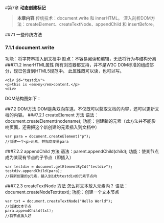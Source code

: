 #第7章 **动态创建标记**



>**本章内容**
	传统技术：document.write 和 innerHTML。
	深入剖析DOM方法：createElement、createTextNode、appendChild 和 insertBefore。

##7.1 一些传统方法 
### 7.1.1  document.write
功能：将字符串插入到文档中
缺点：不容易阅读和编辑，无法将行为与结构分离
###7.1.2  innerHTML属性
所有浏览器都支持，并不是W3C DOM标准的组成部分，现已包含到HTML5规范中。
此属性既可以读，也可以写。
```
<div id="testdiv">
<p>this is <em>my</em>content.</p>
<div>
```
DOM结构图如下：



##7.2  DOM方法
DOM是条双向车道。不仅既可以获取文档的内容，还可以更新文档的内容。
###7.2.1 createElement 方法
语法：document.createElement(nodename);
功能：创建新的元素（此方法并不能影响页面，还需把这个新创建的元素插入到文档中）
```
var para = document.createElement("p");
//创建一个<p>元素，并指向变量para
```
###7.2.2 appendChild 方法
语法：parent.appendChild(child);
功能：使某节点成为某现有节点的子节点（即插入）
```
var testdiv = document.getElementById("testdiv");
testdiv.appendChild(para);
//将新创建的p元素，插入到id为testdiv的元素节点内
```
###7.2.3 createTextNode 方法
怎么将文本放入元素内？
语法：document.createNodeText(text);
功能：创建一个文本节点
```
var txt = document.createTextNode("Hello World");
//创建文本节点
para.appendChild(txt);
//将节点插入好
```



​	
